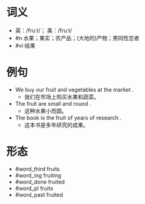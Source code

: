 # 词义
- 英：/fruːt/； 美：/fruːt/
- #n 水果；果实；农产品；(大地的)产物；男同性恋者
- #vi 结果
# 例句
- We buy our fruit and vegetables at the market .
	- 我们在市场上购买水果和蔬菜。
- The fruit are small and round .
	- 这种水果小而圆。
- The book is the fruit of years of research .
	- 这本书是多年研究的成果。
# 形态
- #word_third fruits
- #word_ing fruiting
- #word_done fruited
- #word_pl fruits
- #word_past fruited

